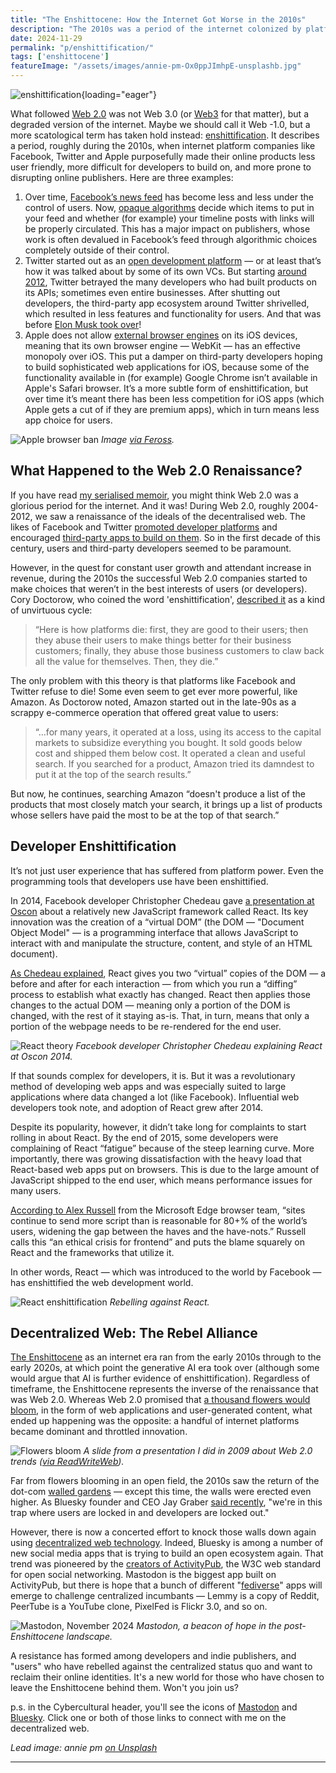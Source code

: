 ```yaml
---
title: "The Enshittocene: How the Internet Got Worse in the 2010s"
description: "The 2010s was a period of the internet colonized by platforms, which caused 'enshittification' of web products. Users and developers both suffered, but are fighting back now through the decentralized web."
date: 2024-11-29
permalink: "p/enshittification/"
tags: ['enshittocene']
featureImage: "/assets/images/annie-pm-Ox0ppJImhpE-unsplashb.jpg"
---
```


![enshittification](/assets/images/annie-pm-Ox0ppJImhpE-unsplashb.jpg){loading="eager"}

What followed [Web 2.0](/web20/) was not Web 3.0 (or [Web3](https://thenewstack.io/web3-stack-what-web-2-0-developers-need-to-know/) for that matter), but a degraded version of the internet. Maybe we should call it Web -1.0, but a more scatological term has taken hold instead: [enshittification](https://en.wikipedia.org/wiki/Enshittification). It describes a period, roughly during the 2010s, when internet platform companies like Facebook, Twitter and Apple purposefully made their online products less user friendly, more difficult for developers to build on, and more prone to disrupting online publishers. Here are three examples:

1. Over time, [Facebook’s news feed](/p/019-web20-summit-2006-lou-reed/) has become less and less under the control of users. Now, [opaque algorithms](https://ricmac.org/2018/03/28/millennials-social-networks/) decide which items to put in your feed and whether (for example) your timeline posts with links will be properly circulated. This has a major impact on publishers, whose work is often devalued in Facebook’s feed through algorithmic choices completely outside of their control.
2. Twitter started out as an [open development platform](/p/twitter-in-2007-the-open-platform/) — or at least that’s how it was talked about by some of its own VCs. But starting [around 2012](https://www.theverge.com/2012/7/9/3135406/twitter-api-open-closed-facebook-walled-garden), Twitter betrayed the many developers who had built products on its APIs; sometimes even entire businesses. After shutting out developers, the third-party app ecosystem around Twitter shrivelled, which resulted in less features and functionality for users. And that was before [Elon Musk took over](https://thenewstack.io/what-elon-musks-twitter-takeover-means-for-developers/)!
3. Apple does not allow [external browser engines](https://thenewstack.io/apples-browser-engine-ban-is-holding-back-web-app-innovation/) on its iOS devices, meaning that its own browser engine — WebKit — has an effective monopoly over iOS. This put a damper on third-party developers hoping to build sophisticated web applications for iOS, because some of the functionality available in (for example) Google Chrome isn’t available in Apple's Safari browser. It’s a more subtle form of enshittification, but over time it’s meant there has been less competition for iOS apps (which Apple gets a cut of if they are premium apps), which in turn means less app choice for users.

![Apple browser ban](/assets/images/apple-browser-ban.jpeg)
*Image [via Feross](https://twitter.com/feross/status/1439801611623174144/photo/1).*

## What Happened to the Web 2.0 Renaissance?

If you have read [my serialised memoir](/p/roadmap-bubbleblog/), you might think Web 2.0 was a glorious period for the internet. And it was! During Web 2.0, roughly 2004-2012, we saw a renaissance of the ideals of the decentralised web. The likes of Facebook and Twitter [promoted developer platforms](/p/twitter-in-2007-key-facts/) and encouraged [third-party apps to build on them](/p/internet-2007/). So in the first decade of this century, users and third-party developers seemed to be paramount. 

However, in the quest for constant user growth and attendant increase in revenue, during the 2010s the successful Web 2.0 companies started to make choices that weren’t in the best interests of users (or developers). Cory Doctorow, who coined the word 'enshittification', [described it](https://pluralistic.net/2023/01/21/potemkin-ai/#hey-guys) as a kind of unvirtuous cycle:

> “Here is how platforms die: first, they are good to their users; then they abuse their users to make things better for their business customers; finally, they abuse those business customers to claw back all the value for themselves. Then, they die.”

The only problem with this theory is that platforms like Facebook and Twitter refuse to die! Some even seem to get ever more powerful, like Amazon. As Doctorow noted, Amazon started out in the late-90s as a scrappy e-commerce operation that offered great value to users:

> “…for many years, it operated at a loss, using its access to the capital markets to subsidize everything you bought. It sold goods below cost and shipped them below cost. It operated a clean and useful search. If you searched for a product, Amazon tried its damndest to put it at the top of the search results.”
 
But now, he continues, searching Amazon “doesn't produce a list of the products that most closely match your search, it brings up a list of products whose sellers have paid the most to be at the top of that search.” 

## Developer Enshittification

It’s not just user experience that has suffered from platform power. Even the programming tools that developers use have been enshittified. 

In 2014, Facebook developer Christopher Chedeau gave [a presentation at Oscon](https://www.youtube.com/watch?v=tXeBZ3WujTs) about a relatively new JavaScript framework called React. Its key innovation was the creation of a “virtual DOM” (the DOM — "Document Object Model" — is a programming interface that allows JavaScript to interact with and manipulate the structure, content, and style of an HTML document).

[As Chedeau explained](https://thenewstack.io/after-a-decade-of-react-is-frontend-a-post-react-world-now/), React gives you two “virtual” copies of the DOM — a before and after for each interaction — from which you run a “diffing” process to establish what exactly has changed. React then applies those changes to the actual DOM — meaning only a portion of the DOM is changed, with the rest of it staying as-is. That, in turn, means that only a portion of the webpage needs to be re-rendered for the end user.

![React theory](/assets/images/06976199-react_2014_oscon.jpg)
*Facebook developer Christopher Chedeau explaining React at Oscon 2014.*

If that sounds complex for developers, it is. But it was a revolutionary method of developing web apps and was especially suited to large applications where data changed a lot (like Facebook). Influential web developers took note, and adoption of React grew after 2014.

Despite its popularity, however, it didn’t take long for complaints to start rolling in about React. By the end of 2015, some developers were complaining of React “fatigue” because of the steep learning curve. More importantly, there was growing dissatisfaction with the heavy load that React-based web apps put on browsers. This is due to the large amount of JavaScript shipped to the end user, which means performance issues for many users. 

[According to Alex Russell](https://infrequently.org/2022/12/performance-baseline-2023/) from the Microsoft Edge browser team, “sites continue to send more script than is reasonable for 80+% of the world’s users, widening the gap between the haves and the have-nots.” Russell calls this “an ethical crisis for frontend” and puts the blame squarely on React and the frameworks that utilize it. 

In other words, React — which was introduced to the world by Facebook — has enshittified the web development world.

![React enshittification](/assets/images/d39221bc-russell-react-2021.png)
*Rebelling against React.*

## Decentralized Web: The Rebel Alliance

[The Enshittocene](/enshittocene/) as an internet era ran from the early 2010s through to the early 2020s, at which point the generative AI era took over (although some would argue that AI is further evidence of enshittification). Regardless of timeframe, the Enshittocene represents the inverse of the renaissance that was Web 2.0. Whereas Web 2.0 promised that [a thousand flowers would bloom](https://www.theregister.com/2011/10/19/google_planning_upgrades_google/#:~:text=a%20thousand%20flowers%20bloom), in the form of web applications and user-generated content, what ended up happening was the opposite: a handful of internet platforms became dominant and throttled innovation.

![Flowers bloom](/assets/images/flowers-bloom.jpg)
*A slide from a presentation I did in 2009 about Web 2.0 trends ([via ReadWriteWeb](https://web.archive.org/web/20090521113602/http://www.readwriteweb.com/archives/linked_data_is_blooming_why_you_should_care.php)).*

Far from flowers blooming in an open field, the 2010s saw the return of the dot-com [walled gardens](/p/1997-netscape-crossware-vs-the-windows-web/) — except this time, the walls were erected even higher. As Bluesky founder and CEO Jay Graber [said recently](https://about.flipboard.com/fediverse/jay-graber/), "we're in this trap where users are locked in and developers are locked out."

However, there is now a concerted effort to knock those walls down again using [decentralized web technology](https://thenewstack.io/developers-mastodon-and-bluesky-want-your-twitter-bots/). Indeed, Bluesky is among a number of new social media apps that is trying to build an open ecosystem again. That trend was pioneered by the [creators of ActivityPub](https://thenewstack.io/the-creator-of-activitypub-on-whats-next-for-the-fediverse/), the W3C web standard for open social networking. Mastodon is the biggest app built on ActivityPub, but there is hope that a bunch of different "[fediverse](https://thenewstack.io/fediforum-showcases-new-fediverse-apps-and-developer-network/)" apps will emerge to challenge centralized incumbants — Lemmy is a copy of Reddit, PeerTube is a YouTube clone, PixelFed is Flickr 3.0, and so on.

![Mastodon, November 2024](/assets/images/mastodon-28nov2024-ricmac.jpg)
*Mastodon, a beacon of hope in the post-Enshittocene landscape.*

 A resistance has formed among developers and indie publishers, and "users" who have rebelled against the centralized status quo and want to reclaim their online identities. It's a new world for those who have chosen to leave the Enshittocene behind them. Won't you join us?

p.s. in the Cybercultural header, you'll see the icons of [Mastodon](https://mastodon.social/@ricmac) and [Bluesky](https://bsky.app/profile/cybercultural.com). Click one or both of those links to connect with me on the decentralized web.

*Lead image: annie pm [on Unsplash](https://unsplash.com/photos/pink-and-white-heart-illustration-Ox0ppJImhpE)*

* * *
